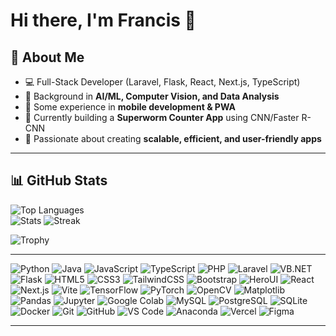 # Hi there, I'm Francis 👋  

## 🚀 About Me  
- 💻 Full-Stack Developer (Laravel, Flask, React, Next.js, TypeScript)  
- 🤖 Background in **AI/ML, Computer Vision, and Data Analysis**  
- 📱 Some experience in **mobile development & PWA**  
- 🐛 Currently building a **Superworm Counter App** using CNN/Faster R-CNN  
- 🎯 Passionate about creating **scalable, efficient, and user-friendly apps**  

---

## 📊 GitHub Stats  
![Top Languages](https://github-readme-stats.vercel.app/api/top-langs/?username=luisrances&layout=compact&theme=radical)  
![Stats](https://github-readme-stats.vercel.app/api?username=luisrances&show_icons=true&theme=radical)
![Streak](https://github-readme-streak-stats.herokuapp.com/?user=luisrances&theme=radical)

![Trophy](https://github-profile-trophy.vercel.app/?username=luisrances&theme=radical&no-frame=true&no-bg=true&margin-w=15&margin-h=15)  

---
<!-- 
## 📈 Activity Graph  
![Activity Graph](https://github-readme-activity-graph.vercel.app/graph?username=luisrances&theme=radical)  
-->

![Python](https://img.shields.io/badge/Python-3776AB?logo=python&logoColor=white)
![Java](https://img.shields.io/badge/Java-007396?logo=openjdk&logoColor=white)
![JavaScript](https://img.shields.io/badge/JavaScript-F7DF1E?logo=javascript&logoColor=black)
![TypeScript](https://img.shields.io/badge/TypeScript-3178C6?logo=typescript&logoColor=white)
![PHP](https://img.shields.io/badge/PHP-777BB4?logo=php&logoColor=white)
![Laravel](https://img.shields.io/badge/Laravel-FF2D20?logo=laravel&logoColor=white)
![VB.NET](https://img.shields.io/badge/VB.NET-5C2D91?logo=.net&logoColor=white)
![Flask](https://img.shields.io/badge/Flask-000000?logo=flask&logoColor=white)
![HTML5](https://img.shields.io/badge/HTML5-E34F26?logo=html5&logoColor=white)
![CSS3](https://img.shields.io/badge/CSS3-1572B6?logo=css3&logoColor=white)
![TailwindCSS](https://img.shields.io/badge/TailwindCSS-38B2AC?logo=tailwind-css&logoColor=white)
![Bootstrap](https://img.shields.io/badge/Bootstrap-563D7C?logo=bootstrap&logoColor=white)
![HeroUI](https://img.shields.io/badge/HeroUI-00A98F?logo=react&logoColor=white)
![React](https://img.shields.io/badge/React-20232A?logo=react&logoColor=61DAFB)
![Next.js](https://img.shields.io/badge/Next.js-000000?logo=next.js&logoColor=white)
![Vite](https://img.shields.io/badge/Vite-646CFF?logo=vite&logoColor=FFD62E)
![TensorFlow](https://img.shields.io/badge/TensorFlow-ML-orange?logo=tensorflow)
![PyTorch](https://img.shields.io/badge/PyTorch-ML-EE4C2C?logo=pytorch)
![OpenCV](https://img.shields.io/badge/OpenCV-Computer_Vision-green?logo=opencv)
![Matplotlib](https://img.shields.io/badge/Matplotlib-Visualization-003B57?logo=python)
![Pandas](https://img.shields.io/badge/Pandas-Data_Analysis-150458?logo=pandas)
![Jupyter](https://img.shields.io/badge/Jupyter-Notebooks-F37626?logo=jupyter)
![Google Colab](https://img.shields.io/badge/Google_Colab-ML_Friendly-F9AB00?logo=googlecolab)
![MySQL](https://img.shields.io/badge/MySQL-Database-4479A1?logo=mysql)
![PostgreSQL](https://img.shields.io/badge/PostgreSQL-Database-316192?logo=postgresql)
![SQLite](https://img.shields.io/badge/SQLite-Database-07405E?logo=sqlite)
![Docker](https://img.shields.io/badge/Docker-Container-2496ED?logo=docker)
![Git](https://img.shields.io/badge/Git-Version_Control-F05032?logo=git)
![GitHub](https://img.shields.io/badge/GitHub-Repo-181717?logo=github)
![VS Code](https://img.shields.io/badge/VS%20Code-Editor-007ACC?logo=visualstudiocode)
![Anaconda](https://img.shields.io/badge/Anaconda-Data_Science-44A833?logo=anaconda)
![Vercel](https://img.shields.io/badge/Vercel-Deployment-black?logo=vercel)
![Figma](https://img.shields.io/badge/Figma-Design-FF7262?logo=figma)

---

<!-- 
## 💻 Coding & Productivity  
![LeetCode Stats](https://leetcard.jacoblin.cool/luisrances?theme=dark&font=Karma&ext=activity)  
![Codewars](https://www.codewars.com/users/yourusername/badges/large)  
-->


<!--
**luisrances/luisrances** is a ✨ _special_ ✨ repository because its `README.md` (this file) appears on your GitHub profile.

Here are some ideas to get you started:

- 🔭 I’m currently working on ...
- 🌱 I’m currently learning ...
- 👯 I’m looking to collaborate on ...
- 🤔 I’m looking for help with ...
- 💬 Ask me about ...
- 📫 How to reach me: ...
- 😄 Pronouns: ...
- ⚡ Fun fact: ...
-->
